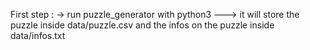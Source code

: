 First step :
	-> run puzzle_generator with python3
	---> it will store the puzzle inside data/puzzle.csv and the infos on the puzzle inside data/infos.txt
